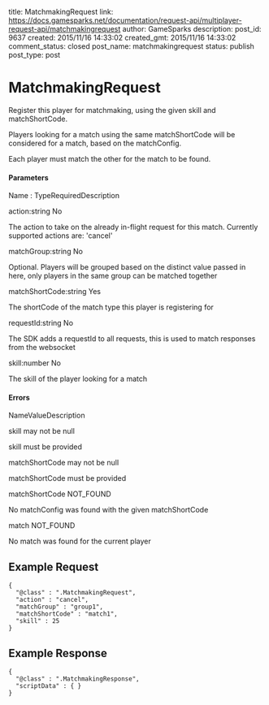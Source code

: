 title: MatchmakingRequest
link: https://docs.gamesparks.net/documentation/request-api/multiplayer-request-api/matchmakingrequest
author: GameSparks
description: 
post_id: 9637
created: 2015/11/16 14:33:02
created_gmt: 2015/11/16 14:33:02
comment_status: closed
post_name: matchmakingrequest
status: publish
post_type: post

<!--Register this player for matchmaking, using the given skill and matchShortCode. -->

# MatchmakingRequest

Register this player for matchmaking, using the given skill and matchShortCode.

Players looking for a match using the same matchShortCode will be considered for a match, based on the matchConfig.

Each player must match the other for the match to be found.

#### Parameters

Name : TypeRequiredDescription

action:string
No

The action to take on the already in-flight request for this match. Currently supported actions are: 'cancel'

matchGroup:string
No

Optional. Players will be grouped based on the distinct value passed in here, only players in the same group can be matched together

matchShortCode:string
Yes

The shortCode of the match type this player is registering for

requestId:string
No

The SDK adds a requestId to all requests, this is used to match responses from the websocket

skill:number
No

The skill of the player looking for a match

#### Errors

NameValueDescription

skill
may not be null

skill must be provided

matchShortCode
may not be null

matchShortCode must be provided

matchShortCode
NOT_FOUND

No matchConfig was found with the given matchShortCode

match
NOT_FOUND

No match was found for the current player

  


## Example Request
    
    
    {
      "@class" : ".MatchmakingRequest",
      "action" : "cancel",
      "matchGroup" : "group1",
      "matchShortCode" : "match1",
      "skill" : 25
    }

## Example Response
    
    
    {
      "@class" : ".MatchmakingResponse",
      "scriptData" : { }
    }